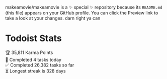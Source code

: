 makeamovie/makeamovie is a ✨ special ✨ repository because its `README.md` (this file) appears on your GitHub profile.
You can click the Preview link to take a look at your changes. darn right ya can

# Todoist Stats

<!-- TODO-IST:START -->
🏆  35,811 Karma Points           
🌸  Completed 4 tasks today           
✅  Completed 26,382 tasks so far           
⏳  Longest streak is 328 days
<!-- TODO-IST:END -->